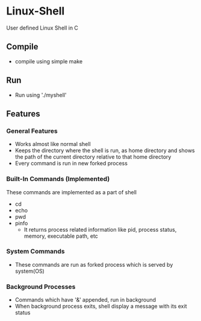 # Linux-Shell
User defined Linux Shell in C 

## Compile
- compile using simple make

## Run
- Run using './myshell'

## Features

### General Features
- Works almost like normal shell
- Keeps the directory where the shell is run, as home directory and shows the path of the current directory relative to that home directory
- Every command is run in new forked process

### Built-In Commands (Implemented)
These commands are implemented as a part of shell
- cd
- echo
- pwd
- pinfo
	- It returns process related information like pid, process status, memory, executable path, etc

### System Commands
- These commands are run as forked process which is served by system(OS)

### Background Processes
- Commands which have '&' appended, run in background
- When background process exits, shell display a message with its exit status
